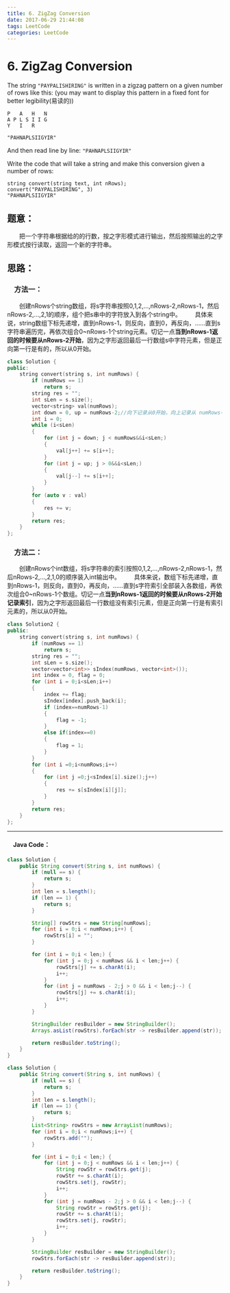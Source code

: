 ```yaml
---
title: 6. ZigZag Conversion
date: 2017-06-29 21:44:08
tags: LeetCode
categories: LeetCode
---
```


# 6. ZigZag Conversion

The string `"PAYPALISHIRING"` is written in a zigzag pattern on a given number of rows like this: (you may want to display this pattern in a fixed font for better legibility(易读的))

```
P   A   H   N
A P L S I I G
Y   I   R
```

```
"PAHNAPLSIIGYIR"
```

And then read line by line: `"PAHNAPLSIIGYIR"`

Write the code that will take a string and make this conversion given a number of rows:

```
string convert(string text, int nRows);
convert("PAYPALISHIRING", 3)
"PAHNAPLSIIGYIR"
```

<!-- more -->

## 题意：

　　把一个字符串根据给的的行数，按之字形模式进行输出，然后按照输出的之字形模式按行读取，返回一个新的字符串。

## 思路：

### 　方法一：

　　创建nRows个string数组，将s字符串按照0,1,2,...,nRows-2,nRows-1，然后nRows-2,...,2,1的顺序，组个把s串中的字符放入到各个string中。
　　具体来说，string数组下标先递增，直到nRows-1，则反向，直到0，再反向，……直到s字符串遍历完，再依次组合0~nRows-1个string元素。切记一点**当到nRows-1返回的时候要从nRows-2开始**，因为之字形返回最后一行数组s中字符元素，但是正向第一行是有的，所以从0开始。

```c++
class Solution {
public:
	string convert(string s, int numRows) {
		if (numRows == 1)
			return s;
		string res = "";
		int sLen = s.size();
		vector<string> val(numRows);
		int down = 0, up = numRows-2;//向下记录从0开始，向上记录从 numRows-2开始，
		int i = 0;
		while (i<sLen)
		{
			for (int j = down; j < numRows&&i<sLen;)
			{
				val[j++] += s[i++];
			}
			for (int j = up; j > 0&&i<sLen;)
			{
				val[j--] += s[i++];
			}
		}
		for (auto v : val)
		{
			res += v;
		}
		return res;
	}
};
```



### 　方法二：

　　创建nRows个int数组，将s字符串的索引按照0,1,2,...,nRows-2,nRows-1，然后nRows-2,...,2,1,0的顺序装入int输出中。
　　具体来说，数组下标先递增，直到nRows-1，则反向，直到0，再反向，……直到s字符索引全部装入各数组，再依次组合0~nRows-1个数组。切记一点**当到nRows-1返回的时候要从nRows-2开始记录索引**，因为之字形返回最后一行数组没有索引元素，但是正向第一行是有索引元素的，所以从0开始。

```c++
class Solution2 {
public:
	string convert(string s, int numRows) {
		if (numRows == 1)
			return s;
		string res = "";
		int sLen = s.size();
		vector<vector<int>> sIndex(numRows, vector<int>());
		int index = 0, flag = 0;
		for (int i = 0;i<sLen;i++)
		{
			index += flag;
			sIndex[index].push_back(i);
			if (index==numRows-1)
			{
				flag = -1;
			}
			else if(index==0)
			{
				flag = 1;
			}
		}
		for (int i =0;i<numRows;i++)
		{
			for (int j =0;j<sIndex[i].size();j++)
			{
				res += s[sIndex[i][j]];
			}
		}
		return res;
	}
};
```

---------------------------------------------------
#### 　Java Code：
```java
class Solution {
    public String convert(String s, int numRows) {
        if (null == s) {
            return s;
        }
        int len = s.length();
        if (len == 1) {
            return s;
        }

        String[] rowStrs = new String[numRows];
        for (int i = 0;i < numRows;i++) {
            rowStrs[i] = "";
        }

        for (int i = 0;i < len;) {
            for (int j = 0;j < numRows && i < len;j++) {
                rowStrs[j] += s.charAt(i);
                i++;
            }
            for (int j = numRows - 2;j > 0 && i < len;j--) {
                rowStrs[j] += s.charAt(i);
                i++;
            }
        }

        StringBuilder resBuilder = new StringBuilder();
        Arrays.asList(rowStrs).forEach(str -> resBuilder.append(str));

        return resBuilder.toString();
    }
}
```

```java
class Solution {
    public String convert(String s, int numRows) {
        if (null == s) {
            return s;
        }
        int len = s.length();
        if (len == 1) {
            return s;
        }
        List<String> rowStrs = new ArrayList(numRows);
        for (int i = 0;i < numRows;i++) {
            rowStrs.add("");
        }

        for (int i = 0;i < len;) {
            for (int j = 0;j < numRows && i < len;j++) {
                String rowStr = rowStrs.get(j);
                rowStr += s.charAt(i);
                rowStrs.set(j, rowStr);
                i++;
            }
            for (int j = numRows - 2;j > 0 && i < len;j--) {
                String rowStr = rowStrs.get(j);
                rowStr += s.charAt(i);
                rowStrs.set(j, rowStr);
                i++;
            }
        }

        StringBuilder resBuilder = new StringBuilder();
        rowStrs.forEach(str -> resBuilder.append(str));

        return resBuilder.toString();
    }
}
```
